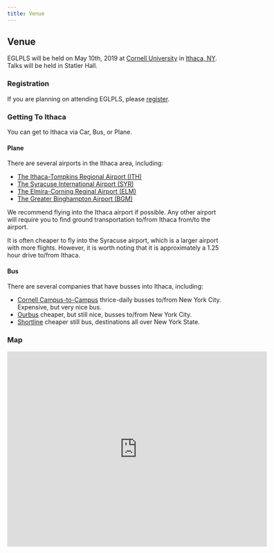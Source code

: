 ```yaml
---
title: Venue
---
```


## Venue

EGLPLS will be held on May 10th, 2019 at [Cornell University](https://www.cornell.edu) in [Ithaca, NY](https://www.cityofithaca.org/).
Talks will be held in Statler Hall.

### Registration

If you are planning on attending EGLPLS, please [register](https://forms.gle/jvyrgq8qYwC9BbSS7).

### Getting To Ithaca

You can get to Ithaca via Car, Bus, or Plane.

#### Plane

There are several airports in the Ithaca area, including:

* [The Ithaca-Tompkins Regional Airport (ITH)](https://flyithaca.com/)
* [The Syracuse International Airport (SYR)](https://www.syrairport.org/)
* [The Elmira-Corning Reginal Airport (ELM)](http://www.flyelm.com/)
* [The Greater Binghampton Airport (BGM)](http://binghamtonairport.com/)

We recommend flying into the Ithaca airport if possible.
Any other airport will require you to find ground transportation to/from Ithaca from/to the airport.

It is often cheaper to fly into the Syracuse airport, which is a larger airport with more flights.
However, it is worth noting that it is approximately a 1.25 hour drive to/from Ithaca.

#### Bus

There are several companies that have busses into Ithaca, including:

* [Cornell Campus-to-Campus](https://fcs.cornell.edu/content/campus-campus-bus-service/) thrice-daily busses to/from New York City. Expensive, but very nice bus.
* [Ourbus](https://www.ourbus.com/routes/nyc-to-ithaca) cheaper, but still nice, busses to/from New York City.
* [Shortline](https://web.coachusa.com/shortline/index.asp?nt=0) cheaper still bus, destinations all over New York State.

### Map

<iframe src="https://www.google.com/maps/embed?pb=!1m18!1m12!1m3!1d2944.1665330308724!2d-76.4842565837158!3d42.44547267918121!2m3!1f0!2f0!3f0!3m2!1i1024!2i768!4f13.1!3m3!1m2!1s0x89d0818b7715e415%3A0x8f3c9ecd46fbf32e!2sStatler+Hall+and+Auditorium!5e0!3m2!1sen!2sus!4v1548787116838" width="600" height="450" frameborder="0" style="border:0" allowfullscreen></iframe>

